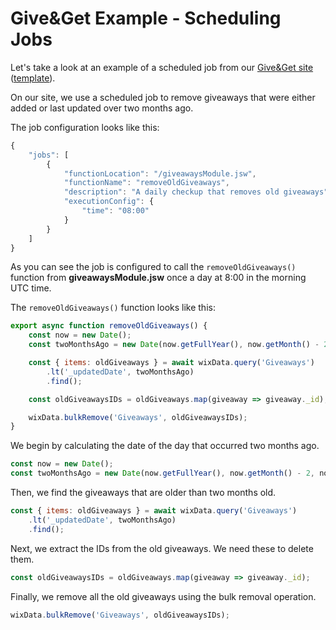 # Give&Get Example - Scheduling Jobs

Let's take a look at an example of a scheduled job from our [Give&Get site](https://www.wix.com/velo-dev/giveandget) ([template](https://editor.wix.com/html/editor/web/renderer/new?siteId=bc57d791-a42d-4f8c-b74e-bd51b6dd0095&metaSiteId=398bcfa9-b93e-435a-95ea-9a0c15d56d36&autoDevMode=true)). 

On our site, we use a scheduled job to remove giveaways that were either added or last updated over two months ago. 

The job configuration looks like this:

```javascript
{
    "jobs": [
        {
            "functionLocation": "/giveawaysModule.jsw",
            "functionName": "removeOldGiveaways",
            "description": "A daily checkup that removes old giveaways",
            "executionConfig": {
                "time": "08:00"
            }
        }
    ]
}
```

As you can see the job is configured to call the `removeOldGiveaways()` function from **giveawaysModule.jsw** once a day at 8:00 in the morning UTC time.

The `removeOldGiveaways()` function looks like this:

```javascript
export async function removeOldGiveaways() {
    const now = new Date();
    const twoMonthsAgo = new Date(now.getFullYear(), now.getMonth() - 2, now.getDate());

    const { items: oldGiveaways } = await wixData.query('Giveaways')
        .lt('_updatedDate', twoMonthsAgo)
        .find();

    const oldGiveawaysIDs = oldGiveaways.map(giveaway => giveaway._id);

    wixData.bulkRemove('Giveaways', oldGiveawaysIDs);
}
```

We begin by calculating the date of the day that occurred two months ago. 

```javascript
const now = new Date();
const twoMonthsAgo = new Date(now.getFullYear(), now.getMonth() - 2, now.getDate());
```

Then, we find the giveaways that are older than two months old.

```javascript
const { items: oldGiveaways } = await wixData.query('Giveaways')
    .lt('_updatedDate', twoMonthsAgo)
    .find();
```

Next, we extract the IDs from the old giveaways. We need these to delete them.

```javascript
const oldGiveawaysIDs = oldGiveaways.map(giveaway => giveaway._id);
```

Finally, we remove all the old giveaways using the bulk removal operation.

```javascript
wixData.bulkRemove('Giveaways', oldGiveawaysIDs);
```
